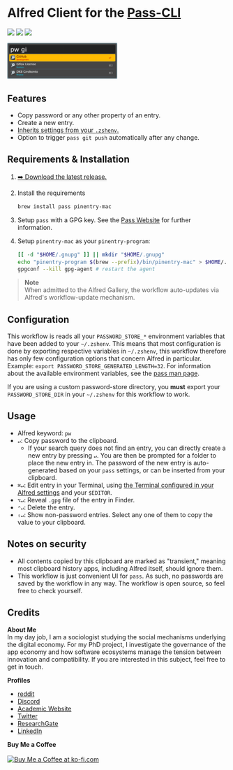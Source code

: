# Alfred Client for the [Pass-CLI](https://www.passwordstore.org/)
![](https://img.shields.io/github/downloads/chrisgrieser/alfred-pass/total?label=Total%20Downloads&style=plastic) ![](https://img.shields.io/github/v/release/chrisgrieser/alfred-pass?label=Latest%20Release&style=plastic) [![](https://img.shields.io/badge/changelog-click%20here-FFE800?style=plastic)](./Changelog.md)

<img src="./assets/showcase.png" alt="showcase" width="50%">

## Features
- Copy password or any other property of an entry.
- Create a new entry.
- [Inherits settings from your `.zshenv`.](#configuration)
- Option to trigger `pass git push` automatically after any change.

## Requirements & Installation
1. [➡️ Download the latest release.](https://github.com/chrisgrieser/alfred-pass/releases/latest)
2. Install the requirements

    ```bash
    brew install pass pinentry-mac
    ```

3. Setup `pass` with a GPG key. See the [Pass Website](https://www.passwordstore.org/) for further information.
4. Setup `pinentry-mac` as your `pinentry-program`:

    ```bash
    [[ -d "$HOME/.gnupg" ]] || mkdir "$HOME/.gnupg"
    echo "pinentry-program $(brew --prefix)/bin/pinentry-mac" > $HOME/.gnupg/gpg-agent.conf
    gpgconf --kill gpg-agent # restart the agent
    ```

> __Note__  
> When admitted to the Alfred Gallery, the workflow auto-updates via Alfred's workflow-update mechanism.

## Configuration
This workflow is reads all your `PASSWORD_STORE_*` environment variables that have been added to your `~/.zshenv`. This means that most configuration is done by exporting respective variables in `~/.zshenv`, this workflow therefore has only few configuration options that concern Alfred in particular. Example: `export PASSWORD_STORE_GENERATED_LENGTH=32`. For information about the available environment variables, see the [pass man page](https://git.zx2c4.com/password-store/about/).

If you are using a custom password-store directory, you __must__ export your `PASSWORD_STORE_DIR` in your `~/.zshenv` for this workflow to work. 

## Usage
- Alfred keyword: `pw`
- `↵`: Copy password to the clipboard. 
    - If your search query does not find an entry, you can directly create a new entry by pressing `↵`. You are then be prompted for a folder to place the new entry in. The password of the new entry is auto-generated based on your `pass` settings, or can be inserted from your clipboard.
- `⌘↵`: Edit entry in your Terminal, using [the Terminal configured in your
  Alfred settings](https://www.alfredapp.com/help/features/terminal/) and your `$EDITOR`.
- `⌥↵`: Reveal `.gpg` file of the entry in Finder.
- `⌃↵`: Delete the entry.
- `⇧↵`: Show non-password entries. Select any one of them to copy the value to
  your clipboard.

## Notes on security
- All contents copied by this clipboard are marked as "transient," meaning most
  clipboard history apps, including Alfred itself, should ignore them. 
- This workflow is just convenient UI for `pass`. As such, no passwords are saved by the workflow in any way. The workflow is open source, so feel free to check yourself.

## Credits
<!-- vale Google.FirstPerson = NO -->
__About Me__  
In my day job, I am a sociologist studying the social mechanisms underlying the digital economy. For my PhD project, I investigate the governance of the app economy and how software ecosystems manage the tension between innovation and compatibility. If you are interested in this subject, feel free to get in touch.

__Profiles__  
- [reddit](https://www.reddit.com/user/pseudometapseudo)
- [Discord](https://discordapp.com/users/462774483044794368/)
- [Academic Website](https://chris-grieser.de/)
- [Twitter](https://twitter.com/pseudo_meta)
- [ResearchGate](https://www.researchgate.net/profile/Christopher-Grieser)
- [LinkedIn](https://www.linkedin.com/in/christopher-grieser-ba693b17a/)

__Buy Me a Coffee__  
<br>
<a href='https://ko-fi.com/Y8Y86SQ91' target='_blank'><img height='36' style='border:0px;height:36px;' src='https://cdn.ko-fi.com/cdn/kofi1.png?v=3' border='0' alt='Buy Me a Coffee at ko-fi.com' /></a>
